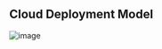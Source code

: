 ## Cloud Deployment Model

![image](https://github.com/adeleke123/I4GCybersecurity/assets/51156057/cd48dd91-5b89-441f-b62d-94cf0e9bef34)
